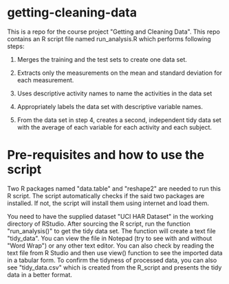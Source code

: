 # getting-cleaning-data
This is a repo for the course project "Getting and Cleaning Data". This repo contains an R script file named run_analysis.R which performs following steps:

1) Merges the training and the test sets to create one data set.

2) Extracts only the measurements on the mean and standard deviation for each measurement. 

3) Uses descriptive activity names to name the activities in the data set

4) Appropriately labels the data set with descriptive variable names. 

5) From the data set in step 4, creates a second, independent tidy data set with the average of each variable for each activity and each subject.

# Pre-requisites and how to use the script
Two R packages named "data.table" and "reshape2" are needed to run this R script. The script automatically checks if the said two packages are installed. If not, the script will install them using internet and load them.

You need to have the supplied dataset "UCI HAR Dataset" in the working directory of RStudio.
After sourcing the R script, run the function "run_analysis()" to get the tidy data set. 
The function will create a text file "tidy_data". You can view the file in Notepad (try to see with and without "Word Wrap") or any other text editor. You can also check by reading the text file from R Studio and then use view() function to see the imported data in a tabular form. To confirm the tidyness of processed data, you can also see "tidy_data.csv" which is created from the R_script and presents the tidy data in a better format.
